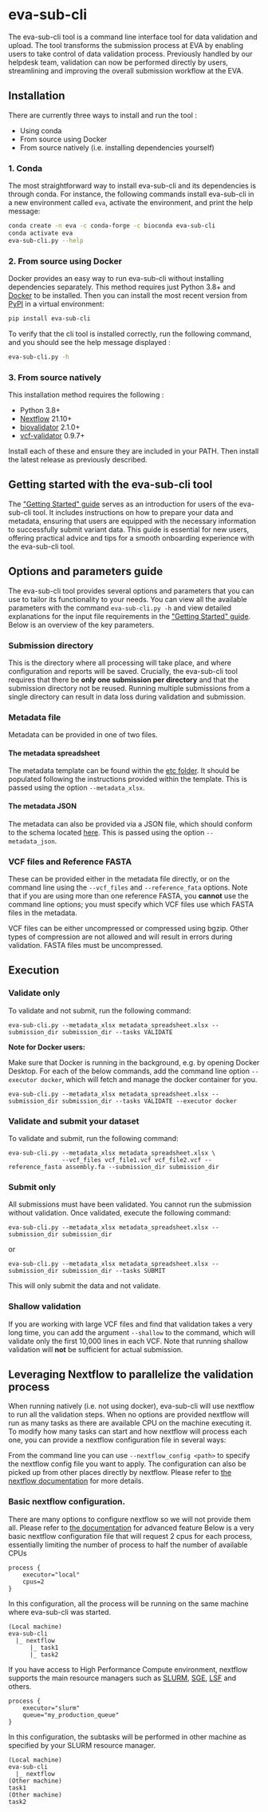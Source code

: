 # eva-sub-cli
The eva-sub-cli tool is a command line interface tool for data validation and upload. The tool transforms the submission process at EVA by enabling users to take control of data validation process. Previously handled by our helpdesk team, validation can now be performed directly by users, streamlining and improving the overall submission workflow at the EVA. 


## Installation

There are currently three ways to install and run the tool : 
- Using conda
- From source using Docker
- From source natively (i.e. installing dependencies yourself)

### 1. Conda

The most straightforward way to install eva-sub-cli and its dependencies is through conda.
For instance, the following commands install eva-sub-cli in a new environment called `eva`, activate the environment, and print
the help message:
```bash
conda create -n eva -c conda-forge -c bioconda eva-sub-cli
conda activate eva
eva-sub-cli.py --help
````

### 2. From source using Docker

Docker provides an easy way to run eva-sub-cli without installing dependencies separately.
This method requires just Python 3.8+ and [Docker](https://docs.docker.com/engine/install/) to be installed.
Then you can install the most recent version from [PyPI](https://pypi.org/project/eva-sub-cli/) in a virtual environment:
```bash
pip install eva-sub-cli
```

To verify that the cli tool is installed correctly, run the following command, and you should see the help message displayed : 
```bash
eva-sub-cli.py -h
```

### 3. From source natively

This installation method requires the following :
* Python 3.8+
* [Nextflow](https://www.nextflow.io/docs/latest/getstarted.html) 21.10+
* [biovalidator](https://github.com/elixir-europe/biovalidator) 2.1.0+
* [vcf-validator](https://github.com/EBIvariation/vcf-validator) 0.9.7+

Install each of these and ensure they are included in your PATH. Then install the latest release as previously described.

## Getting started with the eva-sub-cli tool 

The ["Getting Started" guide](docs/Getting_Started_with_eva_sub_cli.md) serves as an introduction for users of the eva-sub-cli tool. It includes instructions on how to prepare your data and metadata, ensuring that users are equipped with the necessary information to successfully submit variant data. This guide is essential for new users, offering practical advice and tips for a smooth onboarding experience with the eva-sub-cli tool.

## Options and parameters guide

The eva-sub-cli tool provides several options and parameters that you can use to tailor its functionality to your needs.
You can view all the available parameters with the command `eva-sub-cli.py -h` and view detailed explanations for the
input file requirements in the ["Getting Started" guide](docs/Getting_Started_with_eva_sub_cli.md).
Below is an overview of the key parameters.

### Submission directory

This is the directory where all processing will take place, and where configuration and reports will be saved.
Crucially, the eva-sub-cli tool requires that there be **only one submission per directory** and that the submission directory not be reused.
Running multiple submissions from a single directory can result in data loss during validation and submission.

### Metadata file

Metadata can be provided in one of two files.

#### The metadata spreadsheet

The metadata template can be found within the [etc folder](eva_sub_cli/etc/EVA_Submission_template.xlsx). It should be populated following the instructions provided within the template.
This is passed using the option `--metadata_xlsx`.

#### The metadata JSON

The metadata can also be provided via a JSON file, which should conform to the schema located [here](eva_sub_cli/etc/eva_schema.json).
This is passed using the option `--metadata_json`.

### VCF files and Reference FASTA

These can be provided either in the metadata file directly, or on the command line using the `--vcf_files` and `--reference_fata` options.
Note that if you are using more than one reference FASTA, you **cannot** use the command line options; you must specify which VCF files use which FASTA files in the metadata.

VCF files can be either uncompressed or compressed using bgzip.
Other types of compression are not allowed and will result in errors during validation.
FASTA files must be uncompressed.

## Execution

### Validate only

To validate and not submit, run the following command:

```shell
eva-sub-cli.py --metadata_xlsx metadata_spreadsheet.xlsx --submission_dir submission_dir --tasks VALIDATE
```

**Note for Docker users:** 

Make sure that Docker is running in the background, e.g. by opening Docker Desktop.
For each of the below commands, add the command line option `--executor docker`, which will
fetch and manage the docker container for you. 

```shell
eva-sub-cli.py --metadata_xlsx metadata_spreadsheet.xlsx --submission_dir submission_dir --tasks VALIDATE --executor docker 
```

### Validate and submit your dataset

To validate and submit, run the following command:

```shell
eva-sub-cli.py --metadata_xlsx metadata_spreadsheet.xlsx \
               --vcf_files vcf_file1.vcf vcf_file2.vcf --reference_fasta assembly.fa --submission_dir submission_dir
```


### Submit only

All submissions must have been validated. You cannot run the submission without validation. Once validated, execute the following command:

```shell
eva-sub-cli.py --metadata_xlsx metadata_spreadsheet.xlsx --submission_dir submission_dir
```
or 
```shell
eva-sub-cli.py --metadata_xlsx metadata_spreadsheet.xlsx --submission_dir submission_dir --tasks SUBMIT
```
This will only submit the data and not validate.

### Shallow validation

If you are working with large VCF files and find that validation takes a very long time, you can add the
argument `--shallow` to the command, which will validate only the first 10,000 lines in each VCF. Note that running
shallow validation will **not** be sufficient for actual submission.


## Leveraging Nextflow to parallelize the validation process  

When running natively (i.e. not using docker), eva-sub-cli will use nextflow to run all the validation steps. When no options are provided nextflow will run as many tasks as there are available CPU on the machine executing it. To modify how many tasks can start and how nextflow will process each one, you can provide a nextflow configuration file in several ways:

From the command line you can use `--nextflow_config <path>` to specify the nextflow config file you want to apply. The configuration can also be picked up from other places directly by nextflow. Please refer to [the nextflow documentation](https://www.nextflow.io/docs/latest/config.html) for more details.

### Basic nextflow configuration.

There are many options to configure nextflow so we will not provide them all. Please refer to [the documentation](https://www.nextflow.io/docs/latest/reference/config.html) for advanced feature 
Below is a very basic nextflow configuration file that will request 2 cpus for each process, essentially limiting the number of process to half the number of available CPUs 
```
process {
    executor="local"
    cpus=2
}
```
In this configuration, all the process will be running on the same machine where eva-sub-cli was started.
```
(Local machine)
eva-sub-cli
  |_ nextflow
      |_ task1
      |_ task2
```

If you have access to High Performance Compute environment, nextflow supports the main resource managers such as [SLURM](https://www.nextflow.io/docs/latest/executor.html#slurm), [SGE](https://www.nextflow.io/docs/latest/executor.html#sge), [LSF](https://www.nextflow.io/docs/latest/executor.html#lsf) and others.
```
process {
    executor="slurm"
    queue="my_production_queue"
}
```

In this configuration, the subtasks will be performed in other machine as specified by your SLURM resource manager.
```
(Local machine)
eva-sub-cli
  |_ nextflow
(Other machine)
task1
(Other machine)
task2
```
